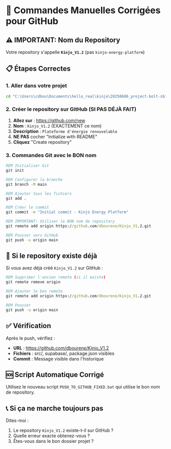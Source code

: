 # 🚀 Commandes Manuelles Corrigées pour GitHub

## ⚠️ IMPORTANT: Nom du Repository

Votre repository s'appelle **`Kinjo_V1.2`** (pas `kinjo-energy-platform`)

## 📋 Étapes Correctes

### 1. Aller dans votre projet
```cmd
cd "C:\Users\cdbou\Documents\hello_real\kinjo\20250606_project-bolt-sb1-baembaby\20250606_Kinjo_V1"
```

### 2. Créer le repository sur GitHub (SI PAS DÉJÀ FAIT)
1. **Allez sur** : https://github.com/new
2. **Nom** : `Kinjo_V1.2` (EXACTEMENT ce nom)
3. **Description** : `Plateforme d'énergie renouvelable`
4. **NE PAS** cocher "Initialize with README"
5. **Cliquez** "Create repository"

### 3. Commandes Git avec le BON nom
```cmd
REM Initialiser Git
git init

REM Configurer la branche
git branch -M main

REM Ajouter tous les fichiers
git add .

REM Créer le commit
git commit -m "Initial commit - Kinjo Energy Platform"

REM IMPORTANT: Utiliser le BON nom de repository
git remote add origin https://github.com/dbourene/Kinjo_V1.2.git

REM Pousser vers GitHub
git push -u origin main
```

## 🔧 Si le repository existe déjà

Si vous avez déjà créé `Kinjo_V1.2` sur GitHub :

```cmd
REM Supprimer l'ancien remote (si il existe)
git remote remove origin

REM Ajouter le bon remote
git remote add origin https://github.com/dbourene/Kinjo_V1.2.git

REM Pousser
git push -u origin main
```

## ✅ Vérification

Après le push, vérifiez :
- **URL** : https://github.com/dbourene/Kinjo_V1.2
- **Fichiers** : src/, supabase/, package.json visibles
- **Commit** : Message visible dans l'historique

## 🆘 Script Automatique Corrigé

Utilisez le nouveau script `PUSH_TO_GITHUB_FIXED.bat` qui utilise le bon nom de repository.

## 📞 Si ça ne marche toujours pas

Dites-moi :
1. Le repository `Kinjo_V1.2` existe-t-il sur GitHub ?
2. Quelle erreur exacte obtenez-vous ?
3. Êtes-vous dans le bon dossier projet ?